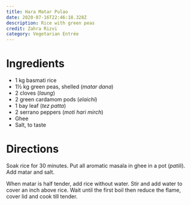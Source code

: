 ```yaml
---
title: Hara Matar Pulao
date: 2020-07-16T22:46:18.328Z
description: Rice with green peas
credit: Zahra Rizvi  
category: Vegetarian Entrée
---
```


# Ingredients
* 1 kg basmati rice
* 1½ kg green peas, shelled (_matar dana_)
* 2 cloves (_laung_)
* 2 green cardamom pods (_elaichi_)
* 1 bay leaf (_tez patta_)
* 2 serrano peppers (_moti hari mirch_)
* Ghee 
* Salt, to taste

# Directions
Soak rice for 30 minutes. Put all aromatic masala in ghee in a pot (_patili_). Add matar and salt. 

When matar is half tender, add rice without water. Stir and add water to cover an inch above rice. Wait until the first boil then reduce the flame, cover lid and cook till tender.
